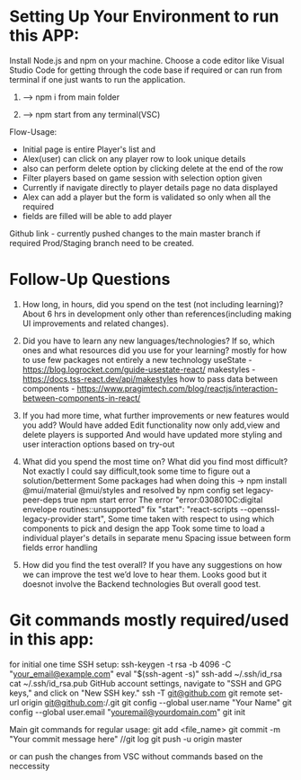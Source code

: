 # Setting Up Your Environment to run this APP:

Install Node.js and npm on your machine.
Choose a code editor like Visual Studio Code for getting through the code base if required or can
run from terminal if one just wants to run the application.
1) --> npm i from main folder

2) --> npm start from any terminal(VSC)

Flow-Usage:
* Initial page is entire Player's list and 
* Alex(user) can click on any player row to look unique details
* also can perform delete option by clicking delete at the end of the row
* Filter players based on game session with selection option given
* Currently if navigate directly to player details page no data displayed
* Alex can add a player but the form is validated so only when all the required
* fields are filled will be able to add player

Github link - currently pushed changes to the main master branch if required Prod/Staging branch need
to be created.

# Follow-Up Questions

1) How long, in hours, did you spend on the test (not including learning)?
About 6 hrs in development only other than references(including making UI improvements and 
related changes).

2) Did you have to learn any new languages/technologies? If so, which ones and what
resources did you use for your learning?
mostly for how to use few packages not entirely a new technology
useState - https://blog.logrocket.com/guide-usestate-react/
makestyles - https://docs.tss-react.dev/api/makestyles
how to pass data between components - https://www.pragimtech.com/blog/reactjs/interaction-between-components-in-react/

3) If you had more time, what further improvements or new features would you add?
Would have added Edit functionality now only add,view and delete players is supported
And would have updated more styling and user interaction options based on try-out

4) What did you spend the most time on? What did you find most difficult?
Not exactly I could say difficult,took some time to figure out a solution/betterment
Some packages had when doing this -> npm install @mui/material @mui/styles
and resolved by npm config set legacy-peer-deps true
npm start error 
The error "error:0308010C:digital envelope routines::unsupported"
fix  "start": "react-scripts --openssl-legacy-provider start",
Some time taken with respect to using which components to pick and design the app
Took some time to load a individual player's details in separate menu
Spacing issue between form fields
error handling

5) How did you find the test overall? If you have any suggestions on how we can improve the
test we’d love to hear them.
Looks good but it doesnot involve the Backend technologies
But overall good test.

# Git commands mostly required/used in this app:
for initial one time SSH setup:
ssh-keygen -t rsa -b 4096 -C "your_email@example.com"
eval "$(ssh-agent -s)"
ssh-add ~/.ssh/id_rsa
cat ~/.ssh/id_rsa.pub
GitHub account settings, navigate to "SSH and GPG keys," and click on "New SSH key."
ssh -T git@github.com
git remote set-url origin git@github.com:<username>/<repository>.git
git config --global user.name "Your Name"
git config --global user.email "youremail@yourdomain.com"
git init

Main git commands for regular usage:
git add <file_name>
git commit -m "Your commit message here"
//git log
git push -u origin master

or can push the changes from VSC without commands based on the neccessity